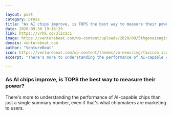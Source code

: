 ```yaml
---

layout: post
category: press
title: "As AI chips improve, is TOPS the best way to measure their power?"
date: 2020-09-30 19:16:29
link: https://vrhk.co/3l2czc1
image: https://venturebeat.com/wp-content/uploads/2020/09/5thgenaiengine-e1601490960504.jpg?w=1200&strip=all
domain: venturebeat.com
author: "VentureBeat"
icon: https://venturebeat.com/wp-content/themes/vb-news/img/favicon.ico
excerpt: "There's more to understanding the performance of AI-capable chips than just a single summary number, even if that's what chipmakers are marketing to users."

---
```


### As AI chips improve, is TOPS the best way to measure their power?

There's more to understanding the performance of AI-capable chips than just a single summary number, even if that's what chipmakers are marketing to users.
